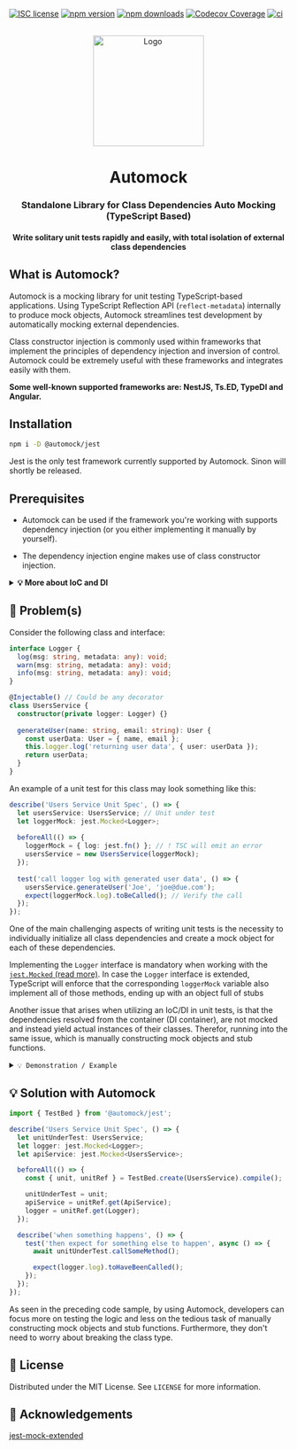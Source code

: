 [![ISC license](http://img.shields.io/badge/license-MIT-brightgreen.svg)](http://opensource.org/licenses/MIT)
[![npm version](http://img.shields.io/npm/v/@automock/jest.svg?style=flat)](https://npmjs.org/package/@automock/jest "View this project on npm")
[![npm downloads](https://img.shields.io/npm/dm/@automock/jest.svg)](https://npmjs.org/package/@automock/jest "View this project on npm")
[![Codecov Coverage](https://img.shields.io/codecov/c/github/omermorad/automock/master.svg?style=flat-square)](https://codecov.io/gh/omermorad/automock)
[![ci](https://github.com/omermorad/automock/actions/workflows/ci.yml/badge.svg?branch=master)](https://github.com/omermorad/automock/actions)

<p align="center">
  <br/>
  <img width="200" src="https://raw.githubusercontent.com/omermorad/automock/master/logo.png" alt="Logo" />

  <h1 align="center">Automock</h1>

  <h3 align="center">
    Standalone Library for Class Dependencies Auto Mocking (TypeScript Based)
  </h3>

  <h4 align="center">
    Write solitary unit tests rapidly and easily, with total isolation
    of external class dependencies
  </h4>
</p>

## What is Automock?
Automock is a mocking library for unit testing TypeScript-based applications.
Using TypeScript Reflection API (`reflect-metadata`) internally to produce
mock objects, Automock streamlines test development by automatically mocking
external dependencies.

Class constructor injection is commonly used within frameworks that implement
the principles of dependency injection and inversion of control. Automock
could be extremely useful with these frameworks and integrates easily with
them.

**Some well-known supported frameworks are: NestJS, Ts.ED, TypeDI and Angular.**

## Installation
```bash
npm i -D @automock/jest
```

Jest is the only test framework currently supported by Automock.
Sinon will shortly be released.

## Prerequisites
* Automock can be used if the framework you're working with supports
dependency injection (or you either implementing it manually by yourself).

* The dependency injection engine makes use of class constructor injection.

<details><summary><strong>💡 More about IoC and DI</strong></summary><p>
Inversion of Control (IoC) and dependency injection (DI) are used interchangeably.
IoC is achieved through DI. DI is the process of providing dependencies and IoC is
the end result of DI. Usually, IoC containers enforces the DI pattern for different
components, and this leaves them loosely coupled and allows you to code to
abstractions.

Dependency injection is a style of object configuration in which an object's fields
and collaborators are set by an external entity. In other words, objects are
configured by an external entity. Dependency injection is an alternative to having
the object configure itself.
</p></details>

## 🤔 Problem(s)
Consider the following class and interface:

```typescript
interface Logger {
  log(msg: string, metadata: any): void;
  warn(msg: string, metadata: any): void;
  info(msg: string, metadata: any): void;
}

@Injectable() // Could be any decorator
class UsersService {
  constructor(private logger: Logger) {}
  
  generateUser(name: string, email: string): User {
    const userData: User = { name, email };
    this.logger.log('returning user data', { user: userData });
    return userData;
  }
}
```

An example of a unit test for this class may look something like this:

```typescript
describe('Users Service Unit Spec', () => {
  let usersService: UsersService; // Unit under test
  let loggerMock: jest.Mocked<Logger>;
  
  beforeAll(() => {
    loggerMock = { log: jest.fn() }; // ! TSC will emit an error
    usersService = new UsersService(loggerMock);
  });
  
  test('call logger log with generated user data', () => {
    usersService.generateUser('Joe', 'joe@due.com');
    expect(loggerMock.log).toBeCalled(); // Verify the call
  });
});
```

One of the main challenging aspects of writing unit tests is
the necessity to individually initialize all class dependencies
and create a mock object for each of these dependencies.

Implementing the `Logger` interface is mandatory when working with
the [`jest.Mocked` (read more)](https://jestjs.io/docs/mock-function-api#jestmockedsource).
In case the `Logger` interface is extended, TypeScript will enforce
that the corresponding `loggerMock` variable also implement all of those
methods, ending up with an object full of stubs

Another issue that arises when utilizing an IoC/DI in unit tests,
is that the dependencies resolved from the container (DI container),
are not mocked and instead yield actual instances of their classes.
Therefor, running into the same issue, which is manually constructing
mock objects and stub functions.

<details><summary><code>💡 Demonstration / Example</code></summary><p>

```typescript
describe('Users Service Unit Spec', () => {
  let usersService: UsersService;
  let loggerMock: jest.Mocked<Logger>;
  let apiServiceMock: jest.Mocked<ApiService>;

  beforeAll(() => {
    loggerMock = { log: jest.fn(), warn: jest.fn(), info: jest.fn() };
    apiServiceMock = { getUsers: jest.fn(), deleteUser: jest.fn() };
    usersService = new UsersService(loggerMock, apiServiceMock);
  });

  test('...', () => { ... });
});

```
</p></details>

## 💡 Solution with Automock
```typescript
import { TestBed } from '@automock/jest';

describe('Users Service Unit Spec', () => {
  let unitUnderTest: UsersService;
  let logger: jest.Mocked<Logger>;
  let apiService: jest.Mocked<UsersService>;

  beforeAll(() => {
    const { unit, unitRef } = TestBed.create(UsersService).compile();

    unitUnderTest = unit;
    apiService = unitRef.get(ApiService);
    logger = unitRef.get(Logger);
  });

  describe('when something happens', () => {
    test('then expect for something else to happen', async () => {
      await unitUnderTest.callSomeMethod();

      expect(logger.log).toHaveBeenCalled();
    });
  });
});
```

As seen in the preceding code sample, by using Automock, developers can focus
more on testing the logic and less on the tedious task of manually constructing
mock objects and stub functions. Furthermore, they don't need to worry about
breaking the class type.

## 📜 License

Distributed under the MIT License. See `LICENSE` for more information.

## 📙 Acknowledgements

[jest-mock-extended](https://github.com/marchaos/jest-mock-extended)
